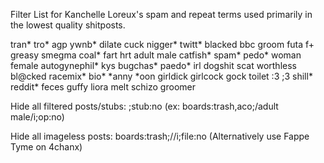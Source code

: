 Filter List for Kanchelle Loreux's spam and repeat terms used primarily in the lowest quality shitposts.


tran\*
tro*
agp
ywnb\*
dilate
cuck
nigger\*
twitt\*
blacked
bbc
groom
futa
f+
greasy
smegma
coal\*
fart
hrt
adult male
catfish\*
spam\*
pedo\*
woman
female
autogynephil\*
kys
bugchas\*
paedo\*
irl
dogshit
scat
worthless
bl@cked
racemix\*
bio\*
\*anny
\*oon
girldick
girlcock
gock
toilet
:3
;3
shill\*
reddit\*
feces
guffy
liora
melt
schizo
groomer


Hide all filtered posts/stubs: ;stub:no  (ex: boards:trash,aco;/adult male/i;op:no)

Hide all imageless posts: boards:trash;//i;file:no
(Alternatively use Fappe Tyme on 4chanx)